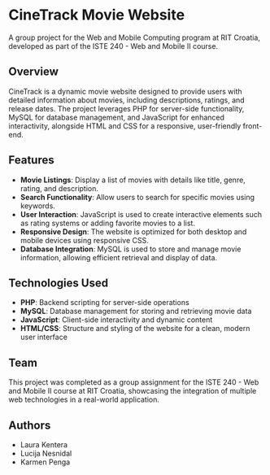 # CineTrack Movie Website  
A group project for the Web and Mobile Computing program at RIT Croatia, developed as part of the ISTE 240 - Web and Mobile II course.  

## Overview  
CineTrack is a dynamic movie website designed to provide users with detailed information about movies, including descriptions, ratings, and release dates. The project leverages PHP for server-side functionality, MySQL for database management, and JavaScript for enhanced interactivity, alongside HTML and CSS for a responsive, user-friendly front-end.  

## Features  
- **Movie Listings**: Display a list of movies with details like title, genre, rating, and description.
- **Search Functionality**: Allow users to search for specific movies using keywords.
- **User Interaction**: JavaScript is used to create interactive elements such as rating systems or adding favorite movies to a list.
- **Responsive Design**: The website is optimized for both desktop and mobile devices using responsive CSS.
- **Database Integration**: MySQL is used to store and manage movie information, allowing efficient retrieval and display of data.

## Technologies Used  
- **PHP**: Backend scripting for server-side operations
- **MySQL**: Database management for storing and retrieving movie data
- **JavaScript**: Client-side interactivity and dynamic content
- **HTML/CSS**: Structure and styling of the website for a clean, modern user interface

## Team  
This project was completed as a group assignment for the ISTE 240 - Web and Mobile II course at RIT Croatia, showcasing the integration of multiple web technologies in a real-world application.

## Authors
- Laura Kentera
- Lucija Nesnidal
- Karmen Penga
